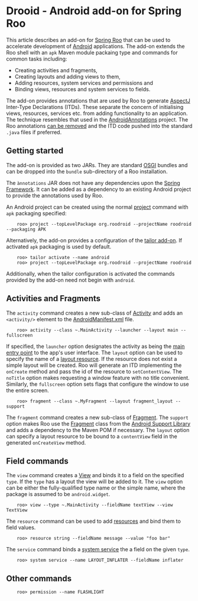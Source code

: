 # Drooid - Android add-on for Spring Roo

This article describes an add-on for [Spring Roo](http://www.springsource.org/spring-roo) that can be used to accelerate development of [Android](http://developer.android.com/) applications. The add-on extends the Roo shell with an `apk` Maven module packaing type and commands for common tasks including:

* Creating activities and fragments,
* Creating layouts and adding views to them,
* Adding resources, system services and permissions and
* Binding views, resources and system services to fields.

The add-on provides annotations that are used by Roo to generate [AspectJ](http://www.eclipse.org/aspectj/) Inter-Type Declarations (ITDs). These separate the concern of initialising views, resources, services etc. from adding functionality to an application. The technique resembles that used in the [AndroidAnnotations](http://androidannotations.org/) project. The Roo annotations [can be removed](http://static.springsource.org/spring-roo/reference/html/removing.html) and the ITD code pushed into the standard `.java` files if preferred.

## Getting started

The add-on is provided as two JARs. They are standard [OSGI](http://felix.apache.org/) bundles and can be dropped into the `bundle` sub-directory of a Roo installation.

The `ànnotations` JAR does not have any dependencies upon the [Spring Framework](http://www.springsource.org/spring-framework). It can be added as a dependency to an existing Android project to provide the annotations used by Roo.

An Android project can be created using the normal [project](http://static.springsource.org/spring-roo/reference/html/beginning.html) command with `apk` packaging specified:

        roo> project --topLevelPackage org.roodroid --projectName roodroid --packaging APK

Alternatively, the add-on provides a configuration of the [tailor add-on](http://static.springsource.org/spring-roo/reference/html/base-tailor.html). If activated `apk` packaging is used by default.

        roo> tailor activate --name android
        roo> project --topLevelPackage org.roodroid --projectName roodroid

Additionally, when the tailor configuration is activated the commands provided by the add-on need not begin with `android`.

## Activities and Fragments

The `activity` command creates a new sub-class of [Activity](http://developer.android.com/reference/android/app/Activity.html) and adds an `<activity/>` element to the [AndroidManifest.xml](http://developer.android.com/guide/topics/manifest/manifest-intro.html) file.

        roo> activity --class ~.MainActivity --launcher --layout main --fullscreen

If specified, the `launcher` option designates the activity as being the [main entry point](http://developer.android.com/training/basics/activity-lifecycle/starting.html#launching-activity) to the app's user interface. The `layout` option can be used to specify the name of a [layout resource](http://developer.android.com/guide/topics/resources/layout-resource.html). If the resource does not exist a simple layout will be created. Roo will generate an ITD implementing the `onCreate` method and pass the id of the resource to `setContentView`. The `noTitle` option makes requesting a window feature with no title convenient. Similarly, the `fullscreen` option sets flags that configure the window to use the entire screen.

        roo> fragment --class ~.MyFragment --layout fragment_layout --support

The `fragment` command creates a new sub-class of [Fragment](http://developer.android.com/reference/android/app/Fragment.html). The `support` option makes Roo use the [Fragment](http://developer.android.com/reference/android/support/v4/app/Fragment.html) class from the [Android Support Library](http://developer.android.com/training/basics/fragments/support-lib.html) and adds a dependency to the Maven POM if necessary. The `layout` option can specify a layout resource to be bound to a `contentView` field in the generated `onCreateView` method.

## Field commands

The `view` command creates a [View](http://developer.android.com/reference/android/view/View.html) and binds it to a field on the specified `type`. If the `type` has a layout the view will be added to it. The `view` option can be either the fully-qualified type name or the simple name, where the package is assumed to be `android.widget`.

        roo> view --type ~.MainActivity --fieldName textView --view TextView

The `resource` command can be used to add [resources](http://developer.android.com/guide/topics/resources/available-resources.html) and bind them to field values.

        roo> resource string --fieldName message --value "foo bar"

The `service` command binds a [system service](http://developer.android.com/reference/android/content/Context.html#getSystemService%28java.lang.String%29) the a field on the given `type`.

        roo> system service --name LAYOUT_INFLATER --fieldName inflater

## Other commands

        roo> permission --name FLASHLIGHT